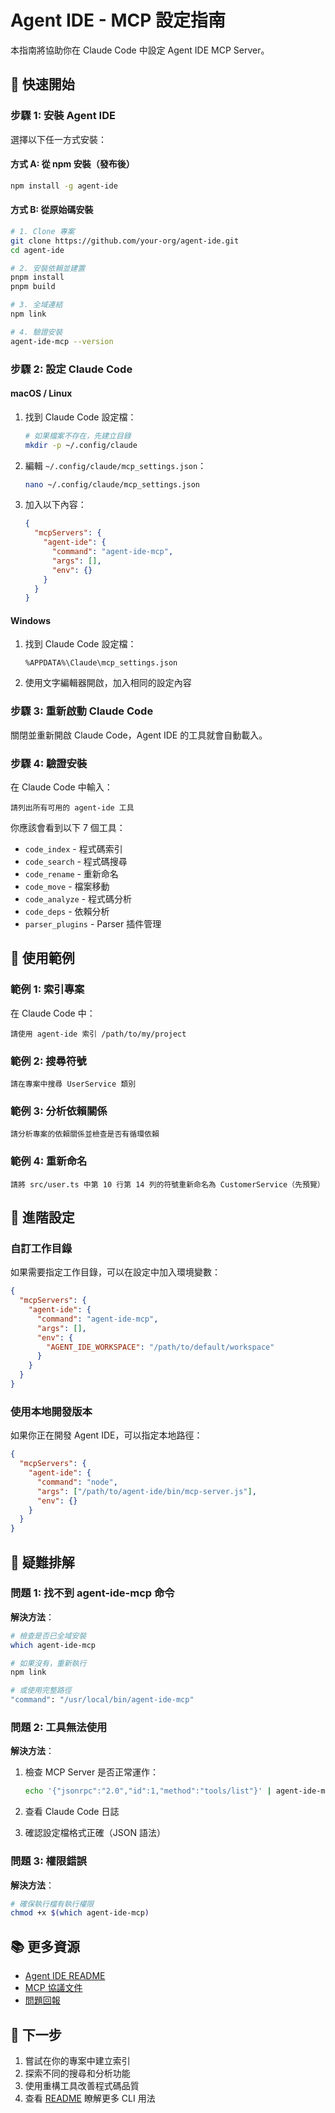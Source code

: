 # Agent IDE - MCP 設定指南

本指南將協助你在 Claude Code 中設定 Agent IDE MCP Server。

## 🚀 快速開始

### 步驟 1: 安裝 Agent IDE

選擇以下任一方式安裝：

#### 方式 A: 從 npm 安裝（發布後）

```bash
npm install -g agent-ide
```

#### 方式 B: 從原始碼安裝

```bash
# 1. Clone 專案
git clone https://github.com/your-org/agent-ide.git
cd agent-ide

# 2. 安裝依賴並建置
pnpm install
pnpm build

# 3. 全域連結
npm link

# 4. 驗證安裝
agent-ide-mcp --version
```

### 步驟 2: 設定 Claude Code

#### macOS / Linux

1. 找到 Claude Code 設定檔：
   ```bash
   # 如果檔案不存在，先建立目錄
   mkdir -p ~/.config/claude
   ```

2. 編輯 `~/.config/claude/mcp_settings.json`：
   ```bash
   nano ~/.config/claude/mcp_settings.json
   ```

3. 加入以下內容：
   ```json
   {
     "mcpServers": {
       "agent-ide": {
         "command": "agent-ide-mcp",
         "args": [],
         "env": {}
       }
     }
   }
   ```

#### Windows

1. 找到 Claude Code 設定檔：
   ```
   %APPDATA%\Claude\mcp_settings.json
   ```

2. 使用文字編輯器開啟，加入相同的設定內容

### 步驟 3: 重新啟動 Claude Code

關閉並重新開啟 Claude Code，Agent IDE 的工具就會自動載入。

### 步驟 4: 驗證安裝

在 Claude Code 中輸入：

```
請列出所有可用的 agent-ide 工具
```

你應該會看到以下 7 個工具：
- `code_index` - 程式碼索引
- `code_search` - 程式碼搜尋
- `code_rename` - 重新命名
- `code_move` - 檔案移動
- `code_analyze` - 程式碼分析
- `code_deps` - 依賴分析
- `parser_plugins` - Parser 插件管理

## 📝 使用範例

### 範例 1: 索引專案

在 Claude Code 中：

```
請使用 agent-ide 索引 /path/to/my/project
```

### 範例 2: 搜尋符號

```
請在專案中搜尋 UserService 類別
```

### 範例 3: 分析依賴關係

```
請分析專案的依賴關係並檢查是否有循環依賴
```

### 範例 4: 重新命名

```
請將 src/user.ts 中第 10 行第 14 列的符號重新命名為 CustomerService（先預覽）
```

## 🔧 進階設定

### 自訂工作目錄

如果需要指定工作目錄，可以在設定中加入環境變數：

```json
{
  "mcpServers": {
    "agent-ide": {
      "command": "agent-ide-mcp",
      "args": [],
      "env": {
        "AGENT_IDE_WORKSPACE": "/path/to/default/workspace"
      }
    }
  }
}
```

### 使用本地開發版本

如果你正在開發 Agent IDE，可以指定本地路徑：

```json
{
  "mcpServers": {
    "agent-ide": {
      "command": "node",
      "args": ["/path/to/agent-ide/bin/mcp-server.js"],
      "env": {}
    }
  }
}
```

## 🐛 疑難排解

### 問題 1: 找不到 agent-ide-mcp 命令

**解決方法**：
```bash
# 檢查是否已全域安裝
which agent-ide-mcp

# 如果沒有，重新執行
npm link

# 或使用完整路徑
"command": "/usr/local/bin/agent-ide-mcp"
```

### 問題 2: 工具無法使用

**解決方法**：
1. 檢查 MCP Server 是否正常運作：
   ```bash
   echo '{"jsonrpc":"2.0","id":1,"method":"tools/list"}' | agent-ide-mcp
   ```

2. 查看 Claude Code 日誌

3. 確認設定檔格式正確（JSON 語法）

### 問題 3: 權限錯誤

**解決方法**：
```bash
# 確保執行檔有執行權限
chmod +x $(which agent-ide-mcp)
```

## 📚 更多資源

- [Agent IDE README](./README.md)
- [MCP 協議文件](https://modelcontextprotocol.io/)
- [問題回報](https://github.com/your-org/agent-ide/issues)

## 🎯 下一步

1. 嘗試在你的專案中建立索引
2. 探索不同的搜尋和分析功能
3. 使用重構工具改善程式碼品質
4. 查看 [README](./README.md) 瞭解更多 CLI 用法
